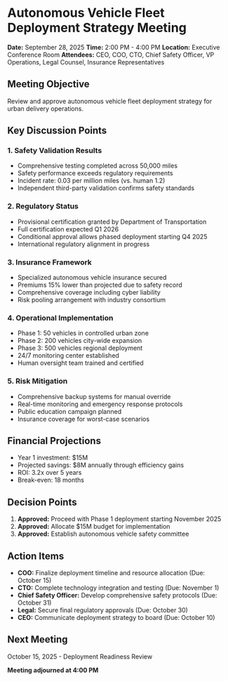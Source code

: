 # Autonomous Vehicle Fleet Deployment Strategy Meeting

**Date:** September 28, 2025
**Time:** 2:00 PM - 4:00 PM
**Location:** Executive Conference Room
**Attendees:** CEO, COO, CTO, Chief Safety Officer, VP Operations, Legal Counsel, Insurance Representatives

## Meeting Objective
Review and approve autonomous vehicle fleet deployment strategy for urban delivery operations.

## Key Discussion Points

### 1. Safety Validation Results
- Comprehensive testing completed across 50,000 miles
- Safety performance exceeds regulatory requirements
- Incident rate: 0.03 per million miles (vs. human 1.2)
- Independent third-party validation confirms safety standards

### 2. Regulatory Status
- Provisional certification granted by Department of Transportation
- Full certification expected Q1 2026
- Conditional approval allows phased deployment starting Q4 2025
- International regulatory alignment in progress

### 3. Insurance Framework
- Specialized autonomous vehicle insurance secured
- Premiums 15% lower than projected due to safety record
- Comprehensive coverage including cyber liability
- Risk pooling arrangement with industry consortium

### 4. Operational Implementation
- Phase 1: 50 vehicles in controlled urban zone
- Phase 2: 200 vehicles city-wide expansion
- Phase 3: 500 vehicles regional deployment
- 24/7 monitoring center established
- Human oversight team trained and certified

### 5. Risk Mitigation
- Comprehensive backup systems for manual override
- Real-time monitoring and emergency response protocols
- Public education campaign planned
- Insurance coverage for worst-case scenarios

## Financial Projections
- Year 1 investment: $15M
- Projected savings: $8M annually through efficiency gains
- ROI: 3.2x over 5 years
- Break-even: 18 months

## Decision Points
1. **Approved:** Proceed with Phase 1 deployment starting November 2025
2. **Approved:** Allocate $15M budget for implementation
3. **Approved:** Establish autonomous vehicle safety committee

## Action Items
- **COO:** Finalize deployment timeline and resource allocation (Due: October 15)
- **CTO:** Complete technology integration and testing (Due: November 1)
- **Chief Safety Officer:** Develop comprehensive safety protocols (Due: October 31)
- **Legal:** Secure final regulatory approvals (Due: October 30)
- **CEO:** Communicate deployment strategy to board (Due: October 10)

## Next Meeting
October 15, 2025 - Deployment Readiness Review

**Meeting adjourned at 4:00 PM**
